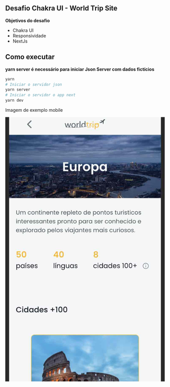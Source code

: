 ## Desafio Chakra UI - World Trip Site

**Objetivos do desafio**

- Chakra UI
- Responsividade
- NextJs

## Como executar

**yarn server é necessário para iniciar Json Server com dados fictícios**

```sh
yarn
# Iniciar o servidor json
yarn server
# Iniciar o servidor o app next
yarn dev
```

Imagem de exemplo mobile

![](images/sample.jpg)
